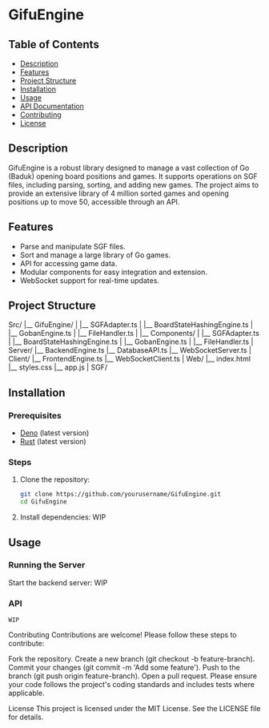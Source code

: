 # GifuEngine

## Table of Contents

- [Description](#description)
- [Features](#features)
- [Project Structure](#project-structure)
- [Installation](#installation)
- [Usage](#usage)
- [API Documentation](#api-documentation)
- [Contributing](#contributing)
- [License](#license)

## Description

GifuEngine is a robust library designed to manage a vast collection of Go (Baduk) opening board positions and games. It supports operations on SGF files, including parsing, sorting, and adding new games. The project aims to provide an extensive library of 4 million sorted games and opening positions up to move 50, accessible through an API.

## Features

- Parse and manipulate SGF files.
- Sort and manage a large library of Go games.
- API for accessing game data.
- Modular components for easy integration and extension.
- WebSocket support for real-time updates.

## Project Structure

Src/
|__ GifuEngine/
| |__ SGFAdapter.ts
| |__ BoardStateHashingEngine.ts
| |__ GobanEngine.ts
| |__ FileHandler.ts
|
|__ Components/
| |__ SGFAdapter.ts
| |__ BoardStateHashingEngine.ts
| |__ GobanEngine.ts
| |__ FileHandler.ts
|
Server/
|__ BackendEngine.ts
|__ DatabaseAPI.ts
|__ WebSocketServer.ts
|
Client/
|__ FrontendEngine.ts
|__ WebSocketClient.ts
|
Web/
|__ index.html
|__ styles.css
|__ app.js
|
SGF/


## Installation

### Prerequisites

- [Deno](https://deno.land/) (latest version)
- [Rust](https://www.rust-lang.org/tools/install) (latest version)

### Steps

1. Clone the repository:
    ```sh
    git clone https://github.com/yourusername/GifuEngine.git
    cd GifuEngine
    ```

2. Install dependencies:
    WIP

## Usage

### Running the Server

Start the backend server:
    WIP

### API

    WIP


Contributing
Contributions are welcome! Please follow these steps to contribute:

Fork the repository.
Create a new branch (git checkout -b feature-branch).
Commit your changes (git commit -m 'Add some feature').
Push to the branch (git push origin feature-branch).
Open a pull request.
Please ensure your code follows the project's coding standards and includes tests where applicable.

License
This project is licensed under the MIT License. See the LICENSE file for details.
